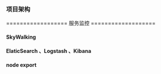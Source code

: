 

###  项目架构











==================   服务监控   ===================

####  SkyWalking  


#### ElaticSearch  、Logstash 、Kibana


####  node export













